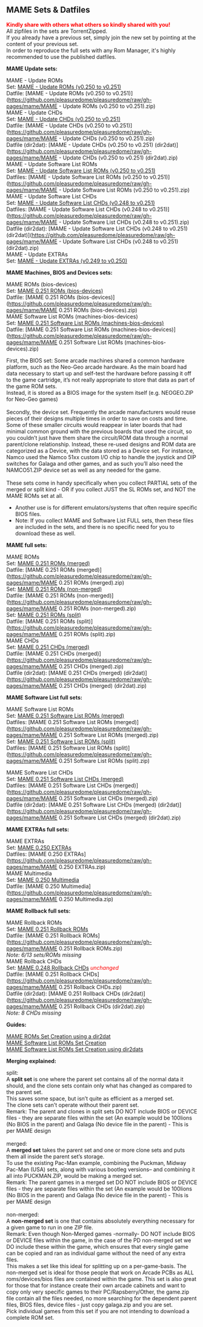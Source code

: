 ## MAME Sets & Datfiles

<b><span style="color: red;">Kindly share with others what others so kindly shared with you!</span></b><br>
All zipfiles in the sets are TorrentZipped.<br>
If you already have a previous set, simply join the new set by pointing at the content of your previous set.<br>
In order to reproduce the full sets with any Rom Manager, it's highly recommended to use the published datfiles.<br>

<b>MAME Update sets:</b>

MAME - Update ROMs<br>
Set: [MAME - Update ROMs (v0.250 to v0.251)](http://mgnet.me/erti0Da)<br>
Datfile: [MAME - Update ROMs (v0.250 to v0.251)](https://github.com/pleasuredome/pleasuredome/raw/gh-pages/mame/MAME - Update ROMs (v0.250 to v0.251).zip)<br>
MAME - Update CHDs<br>
Set: [MAME - Update CHDs (v0.250 to v0.251)](http://mgnet.me/erti0DX)<br>
Datfile: [MAME - Update CHDs (v0.250 to v0.251)](https://github.com/pleasuredome/pleasuredome/raw/gh-pages/mame/MAME - Update CHDs (v0.250 to v0.251).zip)<br>
Datfile (dir2dat): [MAME - Update CHDs (v0.250 to v0.251) (dir2dat)](https://github.com/pleasuredome/pleasuredome/raw/gh-pages/mame/MAME - Update CHDs (v0.250 to v0.251) (dir2dat).zip)<br>
MAME - Update Software List ROMs<br>
Set: [MAME - Update Software List ROMs (v0.250 to v0.251)](http://mgnet.me/erti0Dd)<br>
Datfiles: [MAME - Update Software List ROMs (v0.250 to v0.251)](https://github.com/pleasuredome/pleasuredome/raw/gh-pages/mame/MAME - Update Software List ROMs (v0.250 to v0.251).zip)<br>
MAME - Update Software List CHDs<br>
Set: [MAME - Update Software List CHDs (v0.248 to v0.251)](http://mgnet.me/erti0Dc)<br>
Datfiles: [MAME - Update Software List CHDs (v0.248 to v0.251)](https://github.com/pleasuredome/pleasuredome/raw/gh-pages/mame/MAME - Update Software List CHDs (v0.248 to v0.251).zip)<br>
Datfile (dir2dat): [MAME - Update Software List CHDs (v0.248 to v0.251) (dir2dat)](https://github.com/pleasuredome/pleasuredome/raw/gh-pages/mame/MAME - Update Software List CHDs (v0.248 to v0.251) (dir2dat).zip)<br>
MAME - Update EXTRAs<br>
Set: [MAME - Update EXTRAs (v0.249 to v0.250)](http://mgnet.me/ertE6qY)<br>

<b>MAME Machines, BIOS and Devices sets:</b>

MAME ROMs (bios-devices)<br>
Set: [MAME 0.251 ROMs (bios-devices)](http://mgnet.me/erti0DA)<br>
Datfile: [MAME 0.251 ROMs (bios-devices)](https://github.com/pleasuredome/pleasuredome/raw/gh-pages/mame/MAME 0.251 ROMs (bios-devices).zip)<br>
MAME Software List ROMs (machines-bios-devices)<br>
Set: [MAME 0.251 Software List ROMs (machines-bios-devices)](http://mgnet.me/erti0EZ)<br>
Datfile: [MAME 0.251 Software List ROMs (machines-bios-devices)](https://github.com/pleasuredome/pleasuredome/raw/gh-pages/mame/MAME 0.251 Software List ROMs (machines-bios-devices).zip)<br>

First, the BIOS set: Some arcade machines shared a common hardware platform, such as the Neo-Geo arcade hardware. As the main board had data necessary to start up and self-test the hardware before passing it off to the game cartridge, it’s not really appropriate to store that data as part of the game ROM sets.<br>
Instead, it is stored as a BIOS image for the system itself (e.g. NEOGEO.ZIP for Neo-Geo games)<br>
<br>
Secondly, the device set. Frequently the arcade manufacturers would reuse pieces of their designs multiple times in order to save on costs and time.<br>
Some of these smaller circuits would reappear in later boards that had minimal common ground with the previous boards that used the circuit, so you couldn’t just have them share the circuit/ROM data through a normal parent/clone relationship. Instead, these re-used designs and ROM data are categorized as a Device, with the data stored as a Device set. For instance, Namco used the Namco 51xx custom I/O chip to handle the joystick and DIP switches for Galaga and other games, and as such you’ll also need the NAMCO51.ZIP device set as well as any needed for the game.<br>
<br>
These sets come in handy specifically when you collect PARTIAL sets of the merged or split kind - OR if you collect JUST the SL ROMs set, and NOT the MAME ROMs set at all.<br>
- Another use is for different emulators/systems that often require specific BIOS files.<br>
- Note: If you collect MAME and Software List FULL sets, then these files are included in the sets, and there is no specific need for you to download these as well.<br>

<b>MAME full sets:</b>

MAME ROMs<br>
Set: [MAME 0.251 ROMs (merged)](http://mgnet.me/erti0EV)<br>
Datfile: [MAME 0.251 ROMs (merged)](https://github.com/pleasuredome/pleasuredome/raw/gh-pages/mame/MAME 0.251 ROMs (merged).zip)<br>
Set: [MAME 0.251 ROMs (non-merged)](http://mgnet.me/erti0EW)<br>
Datfile: [MAME 0.251 ROMs (non-merged)](https://github.com/pleasuredome/pleasuredome/raw/gh-pages/mame/MAME 0.251 ROMs (non-merged).zip)<br>
Set: [MAME 0.251 ROMs (split)](http://mgnet.me/erti0EX)<br>
Datfile: [MAME 0.251 ROMs (split)](https://github.com/pleasuredome/pleasuredome/raw/gh-pages/mame/MAME 0.251 ROMs (split).zip)<br>
MAME CHDs<br>
Set: [MAME 0.251 CHDs (merged)](http://mgnet.me/erti0D7)<br>
Datfile: [MAME 0.251 CHDs (merged)](https://github.com/pleasuredome/pleasuredome/raw/gh-pages/mame/MAME 0.251 CHDs (merged).zip)<br>
Datfile (dir2dat): [MAME 0.251 CHDs (merged) (dir2dat)](https://github.com/pleasuredome/pleasuredome/raw/gh-pages/mame/MAME 0.251 CHDs (merged) (dir2dat).zip)<br>

<b>MAME Software List full sets:</b>

MAME Software List ROMs<br>
Set: [MAME 0.251 Software List ROMs (merged)](http://mgnet.me/erti0Ea)<br>
Datfiles: [MAME 0.251 Software List ROMs (merged)](https://github.com/pleasuredome/pleasuredome/raw/gh-pages/mame/MAME 0.251 Software List ROMs (merged).zip)<br>
Set: [MAME 0.251 Software List ROMs (split)](http://mgnet.me/erti0Eb)<br>
Datfiles: [MAME 0.251 Software List ROMs (split)](https://github.com/pleasuredome/pleasuredome/raw/gh-pages/mame/MAME 0.251 Software List ROMs (split).zip)<br>

MAME Software List CHDs<br>
Set: [MAME 0.251 Software List CHDs (merged)](http://mgnet.me/erti0EY)<br>
Datfiles: [MAME 0.251 Software List CHDs (merged)](https://github.com/pleasuredome/pleasuredome/raw/gh-pages/mame/MAME 0.251 Software List CHDs (merged).zip)<br>
Datfile (dir2dat): [MAME 0.251 Software List CHDs (merged) (dir2dat)](https://github.com/pleasuredome/pleasuredome/raw/gh-pages/mame/MAME 0.251 Software List CHDs (merged) (dir2dat).zip)<br>

<b>MAME EXTRAs full sets:</b>

MAME EXTRAs<br>
Set: [MAME 0.250 EXTRAs](http://mgnet.me/ertE6qZ)<br>
Datfiles: [MAME 0.250 EXTRAs](https://github.com/pleasuredome/pleasuredome/raw/gh-pages/mame/MAME 0.250 EXTRAs.zip)<br>
MAME Multimedia<br>
Set: [MAME 0.250 Multimedia](http://mgnet.me/ertE6qc)<br>
Datfile: [MAME 0.250 Multimedia](https://github.com/pleasuredome/pleasuredome/raw/gh-pages/mame/MAME 0.250 Multimedia.zip)<br>

<b>MAME Rollback full sets:</b>

MAME Rollback ROMs<br>
Set: [MAME 0.251 Rollback ROMs](http://mgnet.me/erti0D0)<br>
Datfile: [MAME 0.251 Rollback ROMs](https://github.com/pleasuredome/pleasuredome/raw/gh-pages/mame/MAME 0.251 Rollback ROMs.zip)<br>
<i>Note: 6/13 sets/ROMs missing</i><br>
MAME Rollback CHDs<br>
Set: [MAME 0.248 Rollback CHDs](http://mgnet.me/erqieCV)<i><span style="color: red;"> unchanged</span></i><br>
Datfile: [MAME 0.251 Rollback CHDs](https://github.com/pleasuredome/pleasuredome/raw/gh-pages/mame/MAME 0.251 Rollback CHDs.zip)<br>
Datfile (dir2dat): [MAME 0.251 Rollback CHDs (dir2dat)](https://github.com/pleasuredome/pleasuredome/raw/gh-pages/mame/MAME 0.251 Rollback CHDs (dir2dat).zip)<br>
<i>Note: 8 CHDs missing</i><br>

<b>Guides:</b>

[MAME ROMs Set Creation using a dir2dat](https://pleasuredome.miraheze.org/wiki/MAME_ROMs_Set_Creation_using_a_dir2dat)<br>
[MAME Software List ROMs Set Creation](https://pleasuredome.miraheze.org/wiki/MAME_Software_List_ROMs_Set_Creation)<br>
[MAME Software List ROMs Set Creation using dir2dats](https://pleasuredome.miraheze.org/wiki/MAME_Software_List_ROMs_Set_Creation_using_dir2dats)<br>

<b>Merging explained:</b>

split:<br>
A <b>split set</b> is one where the parent set contains all of the normal data it should, and the clone sets contain only what has changed as compared to the parent set.<br>
This saves some space, but isn’t quite as efficient as a merged set.<br>
The clone sets can't operate without their parent set.<br>
Remark: The parent and clones in split sets DO NOT include BIOS or DEVICE files - they are separate files within the set (An example would be 100lions (No BIOS in the parent) and Galaga (No device file in the parent) - This is per MAME design<br>
<br>
merged:<br>
A <b>merged set</b> takes the parent set and one or more clone sets and puts them all inside the parent set’s storage.<br>
To use the existing Pac-Man example, combining the Puckman, Midway Pac-Man (USA) sets, along with various bootleg versions– and combining it all into PUCKMAN.ZIP, would be making a merged set.<br>
Remark: The parent games in a merged set DO NOT include BIOS or DEVICE files - they are separate files within the set (An example would be 100lions (No BIOS in the parent) and Galaga (No device file in the parent) - This is per MAME design<br>
<br>
non-merged:<br>
A <b>non-merged set</b> is one that contains absolutely everything necessary for a given game to run in one ZIP file.<br>
Remark: Even though Non-Merged games -normally- DO NOT include BIOS or DEVICE files within the game, in the case of the PD non-merged set we DO include these within the game, which ensures that every single game can be copied and ran as individual game without the need of any extra files.<br>
This makes a set like this ideal for splitting up on a per-game-basis.
The non-merged set is ideal for those people that work on Arcade PCBs as ALL roms/devices/bios files are contained within the game. This set is also great for those that for instance create their own arcade cabinets and want to copy only very specific games to their PC/Rapsberry/Other, the game.zip file contain all the files needed, no more searching for the dependent parent files, BIOS files, device files - just copy galaga.zip and you are set.<br>
Pick individual games from this set if you are not intending to download a complete ROM set.
